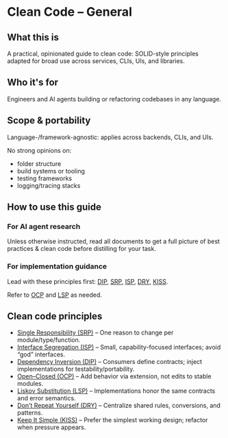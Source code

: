 # Clean Code – General

## What this is

A practical, opinionated guide to clean code: SOLID-style principles adapted
for broad use across services, CLIs, UIs, and libraries.

## Who it's for

Engineers and AI agents building or refactoring codebases in any language.

## Scope & portability

Language-/framework-agnostic: applies across backends, CLIs, and UIs.

No strong opinions on:

- folder structure
- build systems or tooling
- testing frameworks
- logging/tracing stacks

## How to use this guide

### For AI agent research

Unless otherwise instructed, read all documents to get a full picture of best
practices & clean code before distilling for your task.

### For implementation guidance

Lead with these principles first: [DIP](./clean-code/dependency-inversion.md),
[SRP](./clean-code/single-responsibility.md),
[ISP](./clean-code/interface-segregation.md),
[DRY](./clean-code/dry.md),
[KISS](./clean-code/kiss.md).  

Refer to [OCP](./clean-code/open-closed.md) and
[LSP](./clean-code/liskov-substitution.md) as needed.

## Clean code principles

- [Single Responsibility (SRP)](./clean-code/single-responsibility.md)
  – One reason to change per module/type/function.
- [Interface Segregation (ISP)](./clean-code/interface-segregation.md)
  – Small, capability-focused interfaces; avoid “god” interfaces.
- [Dependency Inversion (DIP)](./clean-code/dependency-inversion.md)
  – Consumers define contracts; inject implementations for testability/portability.
- [Open–Closed (OCP)](./clean-code/open-closed.md)
  – Add behavior via extension, not edits to stable modules.
- [Liskov Substitution (LSP)](./clean-code/liskov-substitution.md)
  – Implementations honor the same contracts and error semantics.
- [Don’t Repeat Yourself (DRY)](./clean-code/dry.md)
  – Centralize shared rules, conversions, and patterns.
- [Keep It Simple (KISS)](./clean-code/kiss.md)
  – Prefer the simplest working design; refactor when pressure appears.
